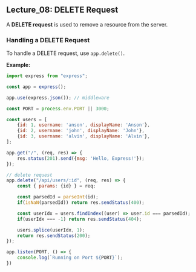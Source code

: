 ## Lecture_08: DELETE Request

A **DELETE request** is used to remove a resource from the server.

### Handling a DELETE Request
To handle a DELETE request, use `app.delete()`.

**Example:**
```js
import express from "express";

const app = express();

app.use(express.json()); // middleware

const PORT = process.env.PORT || 3000;

const users = [
    {id: 1, username: 'anson', displayName: 'Anson'},
    {id: 2, username: 'john', displayName: 'John'},
    {id: 3, username: 'alvin', displayName: 'Alvin'},
];

app.get("/", (req, res) => {
    res.status(201).send({msg: 'Hello, Express!'});
});

// delete request
app.delete("/api/users/:id", (req, res) => {
    const { params: {id} } = req;

    const parsedId = parseInt(id);
    if(isNaN(parsedId)) return res.sendStatus(400);

    const userIdx = users.findIndex((user) => user.id === parsedId);
    if(userIdx === -1) return res.sendStatus(404);

    users.splice(userIdx, 1);
    return res.sendStatus(200);
});

app.listen(PORT, () => {
    console.log(`Running on Port ${PORT}`);
})
```